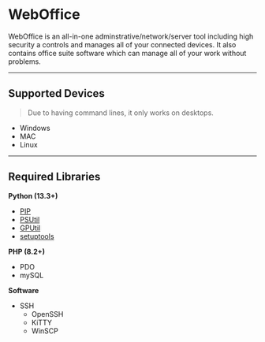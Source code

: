 # WebOffice
WebOffice is an all-in-one adminstrative/network/server tool including high security a controls and manages all of your connected devices. It also contains office suite software which can manage all of your work without problems.

***

## Supported Devices
> Due to having command lines, it only works on desktops.
* Windows
* MAC 
* Linux

***

## Required Libraries

**Python (13.3+)**
* [PIP](https://github.com/pypa/pip)
* [PSUtil](https://github.com/giampaolo/psutil)
* [GPUtil](https://github.com/anderskm/gputil)
* [setuptools](https://github.com/pypa/setuptools)

**PHP (8.2+)**
* PDO
* mySQL

**Software**
* SSH
  * OpenSSH
  * KiTTY
  * WinSCP 



